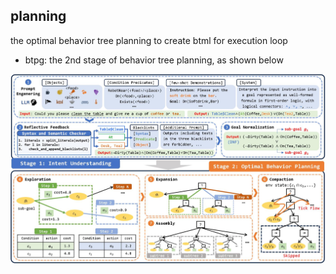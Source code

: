 ## planning
the optimal behavior tree planning to create btml for execution loop

- btpg: the 2nd stage of behavior tree planning, as shown below

![btpg](docs/btpg.jpeg)